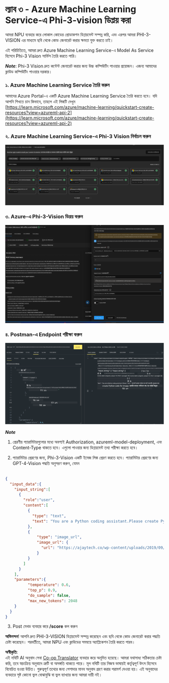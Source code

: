 <!--
CO_OP_TRANSLATOR_METADATA:
{
  "original_hash": "20cb4e6ac1686248e8be913ccf6c2bc2",
  "translation_date": "2025-07-17T04:05:19+00:00",
  "source_file": "md/02.Application/02.Code/Phi3/VSCodeExt/HOL/AIPC/03.DeployPhi3VisionOnAzure.md",
  "language_code": "bn"
}
-->
# **ল্যাব ৩ - Azure Machine Learning Service-এ Phi-3-vision ডিপ্লয় করা**

আমরা NPU ব্যবহার করে লোকাল কোডের প্রোডাকশন ডিপ্লয়মেন্ট সম্পন্ন করি, এবং এরপর আমরা PHI-3-VISION এর মাধ্যমে ছবি থেকে কোড জেনারেট করার ক্ষমতা যুক্ত করতে চাই।

এই পরিচিতিতে, আমরা দ্রুত Azure Machine Learning Service-এ Model As Service হিসেবে Phi-3 Vision সার্ভিস তৈরি করতে পারি।

***Note***: Phi-3 Vision দ্রুত কন্টেন্ট জেনারেট করার জন্য উচ্চ কম্পিউটিং পাওয়ার প্রয়োজন। এজন্য আমাদের ক্লাউড কম্পিউটিং পাওয়ার দরকার।

### **১. Azure Machine Learning Service তৈরি করুন**

আমাদের Azure Portal-এ একটি Azure Machine Learning Service তৈরি করতে হবে। যদি আপনি শিখতে চান কিভাবে, তাহলে এই লিঙ্কটি দেখুন [https://learn.microsoft.com/azure/machine-learning/quickstart-create-resources?view=azureml-api-2](https://learn.microsoft.com/azure/machine-learning/quickstart-create-resources?view=azureml-api-2)

### **২. Azure Machine Learning Service-এ Phi-3 Vision নির্বাচন করুন**

![Catalog](../../../../../../../../../translated_images/vison_catalog.f979823d5bde8aef2c37a3a9686f6c5d0c521f93730447798ea6fb580091443f.bn.png)

### **৩. Azure-এ Phi-3-Vision ডিপ্লয় করুন**

![Deploy](../../../../../../../../../translated_images/vision_deploy.a8114ccd849a957272bf30959bdef166b21a0fac4c4f0129dab0106b97104772.bn.png)

### **৪. Postman-এ Endpoint পরীক্ষা করুন**

![Test](../../../../../../../../../translated_images/vision_test.0b9c1b1d414131d03398c88fc1b79d839e7946c2ae5c9fd170a2894c271e2993.bn.png)

***Note***

1. প্রেরণীয় প্যারামিটারগুলোর মধ্যে অবশ্যই Authorization, azureml-model-deployment, এবং Content-Type থাকতে হবে। এগুলো পাওয়ার জন্য ডিপ্লয়মেন্ট তথ্য পরীক্ষা করতে হবে।

2. প্যারামিটার প্রেরণের জন্য, Phi-3-Vision একটি ইমেজ লিঙ্ক প্রেরণ করতে হবে। প্যারামিটার প্রেরণের জন্য GPT-4-Vision পদ্ধতি অনুসরণ করুন, যেমন

```json

{
  "input_data":{
    "input_string":[
      {
        "role":"user",
        "content":[ 
          {
            "type": "text",
            "text": "You are a Python coding assistant.Please create Python code for image "
          },
          {
              "type": "image_url",
              "image_url": {
                "url": "https://ajaytech.co/wp-content/uploads/2019/09/index.png"
              }
          }
        ]
      }
    ],
    "parameters":{
          "temperature": 0.6,
          "top_p": 0.9,
          "do_sample": false,
          "max_new_tokens": 2048
    }
  }
}

```

3. Post মেথড ব্যবহার করে **/score** কল করুন

**অভিনন্দন**! আপনি দ্রুত PHI-3-VISION ডিপ্লয়মেন্ট সম্পন্ন করেছেন এবং ছবি থেকে কোড জেনারেট করার পদ্ধতি চেষ্টা করেছেন। পরবর্তীতে, আমরা NPU এবং ক্লাউডের সমন্বয়ে অ্যাপ্লিকেশন তৈরি করতে পারব।

**অস্বীকৃতি**:  
এই নথিটি AI অনুবাদ সেবা [Co-op Translator](https://github.com/Azure/co-op-translator) ব্যবহার করে অনূদিত হয়েছে। আমরা যথাসাধ্য সঠিকতার চেষ্টা করি, তবে স্বয়ংক্রিয় অনুবাদে ত্রুটি বা অসঙ্গতি থাকতে পারে। মূল নথিটি তার নিজস্ব ভাষায়ই কর্তৃত্বপূর্ণ উৎস হিসেবে বিবেচিত হওয়া উচিত। গুরুত্বপূর্ণ তথ্যের জন্য পেশাদার মানব অনুবাদ গ্রহণ করার পরামর্শ দেওয়া হয়। এই অনুবাদের ব্যবহারে সৃষ্ট কোনো ভুল বোঝাবুঝি বা ভুল ব্যাখ্যার জন্য আমরা দায়ী নই।